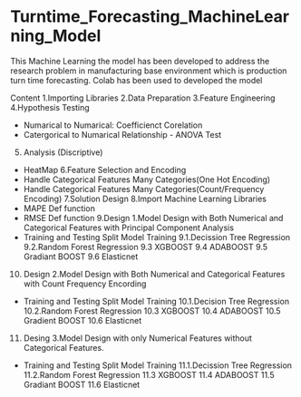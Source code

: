 # Turntime_Forecasting_MachineLearning_Model
This Machine Learning the model has been developed to address the research problem in manufacturing base environment which is production turn time forecasting. Colab has been used to developed the model

Content 
1.Importing Libraries
2.Data Preparation
3.Feature Engineering
4.Hypothesis Testing
- Numarical to Numarical: Coefficienct Corelation
- Catergorical to Numarical Relationship - ANOVA Test
5. Analysis (Discriptive)
- HeatMap
6.Feature Selection and Encoding
- Handle Categorical Features Many Categories(One Hot Encoding)
- Handle Categorical Features Many Categories(Count/Frequency Encoding)
7.Solution Design
8.Import Machine Learning Libraries
- MAPE Def function
- RMSE Def function
9.Design 1.Model Design with Both Numerical and Categorical Features with Principal Component Analysis
- Training and Testing Split
  Model Training
  9.1.Decission Tree Regression
  9.2.Random Forest Regression
  9.3 XGBOOST
  9.4 ADABOOST
  9.5 Gradiant BOOST
  9.6 Elasticnet
10. Design 2.Model Design with Both Numerical and Categorical Features with Count Frequency Encording
- Training and Testing Split
  Model Training
  10.1.Decision Tree Regression
  10.2.Random Forest Regression
  10.3 XGBOOST
  10.4 ADABOOST
  10.5 Gradient BOOST
  10.6 Elasticnet
11. Desing 3.Model Design with only Numerical Features without Categorical Features.
- Training and Testing Split
  Model Training
  11.1.Decission Tree Regression
  11.2.Random Forest Regression
  11.3 XGBOOST
  11.4 ADABOOST
  11.5 Gradiant BOOST
  11.6 Elasticnet


  
